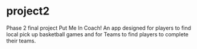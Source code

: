# project2
Phase 2 final project
Put Me In Coach! An app designed for players to find local pick up basketball games and for Teams to find players to complete their teams.
